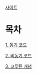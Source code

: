 [사이트](https://developer.android.com/courses/pathways/android-basics-compose-unit-5-pathway-1?hl=ko)

# 목차

[1. 동기 코드](https://github.com/boiledCompose/coroutine/blob/main/synchronous.md)

[2. 비동기 코드](https://github.com/boiledCompose/coroutine/blob/main/asynchronous.md)

[3. 코루틴 개념](https://github.com/boiledCompose/coroutine/blob/main/coroutine.md)
